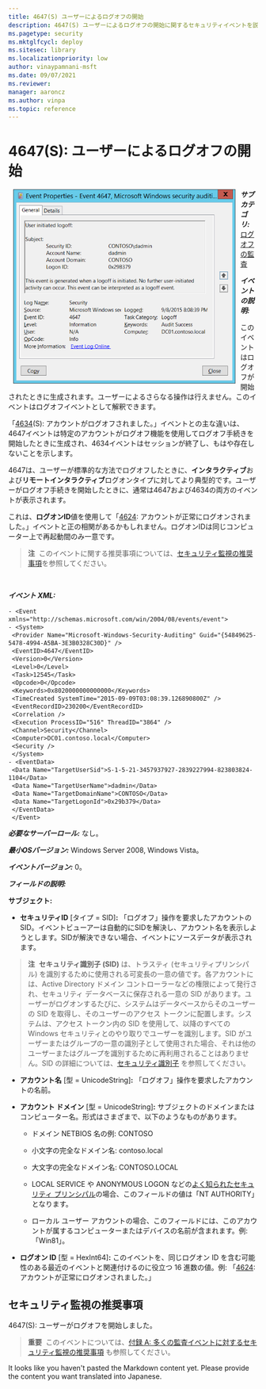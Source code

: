 ```yaml
---
title: 4647(S) ユーザーによるログオフの開始
description: 4647(S) ユーザーによるログオフの開始に関するセキュリティイベントを説明します。このイベントはログオフが開始されたときに生成されます。ユーザーによるさらなる操作は行えません。
ms.pagetype: security
ms.mktglfcycl: deploy
ms.sitesec: library
ms.localizationpriority: low
author: vinaypamnani-msft
ms.date: 09/07/2021
ms.reviewer: 
manager: aaroncz
ms.author: vinpa
ms.topic: reference
---
```


# 4647(S): ユーザーによるログオフの開始

<img src="images/event-4647.png" alt="Event 4647 illustration" width="449" height="392" hspace="10" align="left" />

***サブカテゴリ:***&nbsp;[ログオフの監査](audit-logoff.md)

***イベントの説明:***

このイベントはログオフが開始されたときに生成されます。ユーザーによるさらなる操作は行えません。このイベントはログオフイベントとして解釈できます。

「[4634](event-4634.md)(S): アカウントがログオフされました。」イベントとの主な違いは、4647イベントは特定のアカウントがログオフ機能を使用してログオフ手続きを開始したときに生成され、4634イベントはセッションが終了し、もはや存在しないことを示します。

4647は、ユーザーが標準的な方法でログオフしたときに、**インタラクティブ**および**リモートインタラクティブ**ログオンタイプに対してより典型的です。ユーザーがログオフ手続きを開始したときに、通常は4647および4634の両方のイベントが表示されます。

これは、**ログオンID**値を使用して「[4624](event-4624.md): アカウントが正常にログオンされました。」イベントと正の相関があるかもしれません。ログオンIDは同じコンピューター上で再起動間のみ一意です。

> **注**&nbsp;&nbsp;このイベントに関する推奨事項については、[セキュリティ監視の推奨事項](#security-monitoring-recommendations)を参照してください。

<br clear="all">

***イベント XML:***
```
- <Event xmlns="http://schemas.microsoft.com/win/2004/08/events/event">
- <System>
 <Provider Name="Microsoft-Windows-Security-Auditing" Guid="{54849625-5478-4994-A5BA-3E3B0328C30D}" /> 
 <EventID>4647</EventID> 
 <Version>0</Version> 
 <Level>0</Level> 
 <Task>12545</Task> 
 <Opcode>0</Opcode> 
 <Keywords>0x8020000000000000</Keywords> 
 <TimeCreated SystemTime="2015-09-09T03:08:39.126890800Z" /> 
 <EventRecordID>230200</EventRecordID> 
 <Correlation /> 
 <Execution ProcessID="516" ThreadID="3864" /> 
 <Channel>Security</Channel> 
 <Computer>DC01.contoso.local</Computer> 
 <Security /> 
 </System>
- <EventData>
 <Data Name="TargetUserSid">S-1-5-21-3457937927-2839227994-823803824-1104</Data> 
 <Data Name="TargetUserName">dadmin</Data> 
 <Data Name="TargetDomainName">CONTOSO</Data> 
 <Data Name="TargetLogonId">0x29b379</Data> 
 </EventData>
 </Event>

```

***必要なサーバーロール:*** なし。

***最小OSバージョン:*** Windows Server 2008, Windows Vista。

***イベントバージョン:*** 0。

***フィールドの説明:***

**サブジェクト:**

-   **セキュリティID** \[タイプ = SID\]**:** 「ログオフ」操作を要求したアカウントのSID。イベントビューアーは自動的にSIDを解決し、アカウント名を表示しようとします。SIDが解決できない場合、イベントにソースデータが表示されます。

> **注**&nbsp;&nbsp;**セキュリティ識別子 (SID)** は、トラスティ (セキュリティプリンシパル) を識別するために使用される可変長の一意の値です。各アカウントには、Active Directory ドメイン コントローラーなどの権限によって発行され、セキュリティ データベースに保存される一意の SID があります。ユーザーがログオンするたびに、システムはデータベースからそのユーザーの SID を取得し、そのユーザーのアクセス トークンに配置します。システムは、アクセス トークン内の SID を使用して、以降のすべての Windows セキュリティとのやり取りでユーザーを識別します。SID がユーザーまたはグループの一意の識別子として使用された場合、それは他のユーザーまたはグループを識別するために再利用されることはありません。SID の詳細については、[セキュリティ識別子](/windows/access-protection/access-control/security-identifiers) を参照してください。

-   **アカウント名** \[型 = UnicodeString\]**:** 「ログオフ」操作を要求したアカウントの名前。

-   **アカウント ドメイン** \[型 = UnicodeString\]**:** サブジェクトのドメインまたはコンピューター名。形式はさまざまで、以下のようなものがあります。

    -   ドメイン NETBIOS 名の例: CONTOSO

    -   小文字の完全なドメイン名: contoso.local

    -   大文字の完全なドメイン名: CONTOSO.LOCAL

    -   LOCAL SERVICE や ANONYMOUS LOGON などの[よく知られたセキュリティ プリンシパル](/windows/security/identity-protection/access-control/security-identifiers)の場合、このフィールドの値は「NT AUTHORITY」となります。

    -   ローカル ユーザー アカウントの場合、このフィールドには、このアカウントが属するコンピューターまたはデバイスの名前が含まれます。例: 「Win81」。

-   **ログオン ID** \[型 = HexInt64\]**:** このイベントを、同じログオン ID を含む可能性のある最近のイベントと関連付けるのに役立つ 16 進数の値。例: 「[4624](event-4624.md): アカウントが正常にログオンされました。」

## セキュリティ監視の推奨事項

4647(S): ユーザーがログオフを開始しました。

> **重要**&nbsp;&nbsp;このイベントについては、[付録 A: 多くの監査イベントに対するセキュリティ監視の推奨事項](appendix-a-security-monitoring-recommendations-for-many-audit-events.md) も参照してください。

It looks like you haven't pasted the Markdown content yet. Please provide the content you want translated into Japanese.
